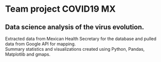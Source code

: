 # Team project COVID19 MX
## Data science analysis of the virus evolution.
Extracted data from Mexican Health Secretary for the database and pulled data from Google API for mapping.  
Summary statistics and visualizations created using Python, Pandas, Matplotlib and gmaps. 
